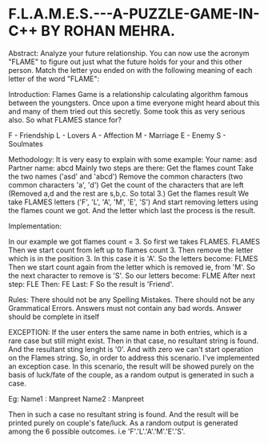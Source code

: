 # F.L.A.M.E.S.---A-PUZZLE-GAME-IN-C++ BY ROHAN MEHRA.

Abstract:
Analyze your future relationship. You can now use the acronym "FLAME" to figure out just what the future holds for your and this other person. Match the letter you ended on with the following meaning of each letter of the word "FLAME":

Introduction:
Flames Game is a relationship calculating algorithm famous between the youngsters. Once upon a time everyone might heard about this and many of them tried out this secretly. Some took this as very serious also. So what FLAMES stance for? 

F - Friendship 
L - Lovers 
A - Affection 
M - Marriage 
E - Enemy 
S - Soulmates
 
Methodology:
It is very easy to explain with some example: 
Your name: asd 
Partner name: abcd 
Mainly two steps are there:
Get the flames count
Take the two names ('asd' and 'abcd')
Remove the common characters (two common characters 'a', 'd')
Get the count of the characters that are left (Removed a,d and the rest are s,b,c. So total 3.)
Get the flames result
We take FLAMES letters ('F', 'L', 'A', 'M', 'E', 'S')
And start removing letters using the flames count we got.
And the letter which last the process is the result.
 
Implementation:
 
In our example we got flames count = 3. So first we takes FLAMES. 
FLAMES 
Then we start count from left up to flames count 3. Then remove the letter which is in the position 3. In this case it is 'A'. So the letters become: 
FLMES 
Then we start count again from the letter which is removed ie, from 'M'. So the next character to remove is 'S'. So our letters become: 
FLME 
After next step: 
FLE 
Then: 
FE 
Last: 
F 
So the result is 'Friend'.

Rules:
There should not be any Spelling Mistakes.
There should not be any Grammatical Errors.
Answers must not contain any bad words.
Answer should be complete in itself

EXCEPTION:
If the user enters the same name in both entries, which is a rare case but still might exist. Then in that case, no resultant string is found. And the resultant sting lenght is '0'. And with zero we can't start operation on the Flames string.
So, in order to address this scenario. I've implemented an exception case. In this scenario, the result will be showed purely on the basis of luck/fate of the couple, as a random output is generated in such a case.

Eg: Name1 : Manpreet
    Name2 : Manpreet
    
Then in such a case no resultant string is found. And the result will be printed purely on couple's fate/luck. As a random output is generated among the 6 possible outcomes. i.e 'F'.'L'.'A'.'M'.'E'.'S'.
